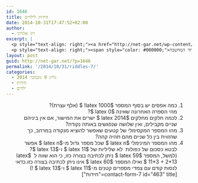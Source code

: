 ```yaml
---
id: 1646
title: חידות לילדים
date: 2014-10-31T17:47:52+02:00
author:
  - רון אהרוני
excerpt: |
  <p style="text-align: right;"><a href="http://net-gar.net/wp-content/uploads/2014/02/kid.jpg"><img class=" wp-image-765 alignright" src="http://net-gar.net/wp-content/uploads/2014/02/kid-300x225.jpg" alt="kid" width="101" height="76" /></a></p>
  <p style="text-align: right;"><span style="color: #000000;">מגוון חידות מתמטיות לילדים לחידוד המחשבה :) .</span></p>
layout: post
guid: http://net-gar.net/?p=1646
permalink: '/2014/10/31/riddles-7/'
categories:
  - גליון 9 נובמבר 2014
  - חידות
  - ילדים
---
```

<div dir="rtl" style="color: #222222;">
  <ol>
    <li>
      <span style="color: #222222;">כמה אפסים יש בסוף המספר $latex 1000! $ (אלף עצרת)?<br /> </span>מהי הספרה האחרונה שאינה $latex 0 $?
    </li>
    <li>
      לכמה חלקים מחלקים $latex 2014 $ ישרים את המישור, אם אין ביניהם שניים מקבילים, ואין שלושה שנפגשים באותה נקודה?
    </li>
    <li>
      מהו המספר המקסימלי של קטעים שאפשר להוציא מנקודה במרחב, כך שהזווית בין כל שניים מהם תהיה קהה?
    </li>
    <li>
      מהו המספר המינימלי $latex n $ שכל מספר גדול מ-$latex n $ אפשר לבטא כסכום של כפולות  לא שליליות של $latex 11 $ ו-$latex 13 $?<br /> (למשל, המספר $latex 59 $ ניתן לכתיבה בצורה כזו, כי הוא שווה ל  $latex 11*3 + 2*13 $ ואילו המספר $latex 60 $ אינו ניתן לכתיבה בצורה כזו.כדאי לנסות קודם עם צמדי מספרים קטנים מ-$latex 11 $ ו-$latex 13 $ !)[contact-form-7 id="463" title="חידות"]
    </li>
  </ol>
</div>